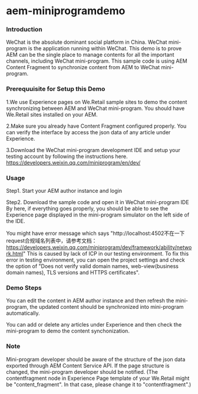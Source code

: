 # aem-miniprogramdemo

### Introduction

WeChat is the absolute dominant social platform in China. WeChat mini-program is the application running within WeChat.
This demo is to prove AEM can be the single place to manage contents for all the important channels, including WeChat mini-program.
This sample code is using AEM Content Fragment to synchronize content from AEM to WeChat mini-program.

### Prerequuisite for Setup this Demo

1.We use Experience pages on We.Retail sample sites to demo the content synchronizing between AEM and WeChat mini-program. You should have We.Retail sites installed on your AEM.
  
2.Make sure you already have Content Fragment configured properly. 
You can verify the interface by access the json data of any article under Experience.
  
3.Download the WeChat mini-program development IDE and setup your testing account by following the instructions here.
https://developers.weixin.qq.com/miniprogram/en/dev/

### Usage

Step1. Start your AEM author instance and login
  
Step2. Download the sample code and open it in WeChat mini-program IDE
By here, if everything goes properly, you should be able to see the Experience page displayed in the mini-program simulator on the left side of the IDE.
  
You might have error message which says 
"http://localhost:4502不在一下request合规域名列表中，请参考文档：https://developers.weixin.qq.com/miniprogram/dev/framework/ability/network.html"
This is caused by lack of ICP in our testing environment.
To fix this error in testing environment, you can open the project settings and check the option of "Does not verify valid domain names, web-view(business domain names), TLS versions and HTTPS certificates".

### Demo Steps

You can edit the content in AEM author instance and then refresh the mini-program, the updated content should be synchronized into mini-program automatically.
  
You can add or delete any articles under Experience and then check the mini-program to demo the content synchonization.

### Note 
Mini-program developer should be aware of the structure of the json data exported through AEM Content Service API. If the page structure is changed, the mini-program developer should be notified.
(The contentfragment node in Experience Page template of your We.Retail might be "content_fragment". In that case, please change it to "contentfragment".)
